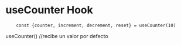 # useCounter Hook

```
    const {counter, increment, decrement, reset} = useCounter(10)

```

useCounter() //recibe un valor por defecto